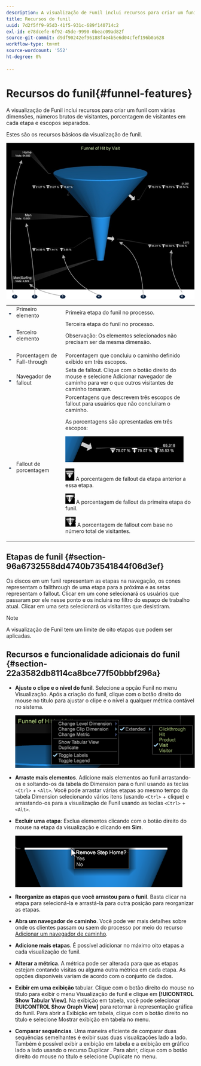 ```yaml
---
description: A visualização de Funil inclui recursos para criar um funil com várias dimensões, números brutos de visitantes, porcentagem de visitantes em cada etapa e escopos separados.
title: Recursos do funil
uuid: 7d2f5ff9-95d3-41f5-931c-689f140714c2
exl-id: e78dcefe-6f92-45de-9990-0beac09ad82f
source-git-commit: d9df90242ef96188f4e4b5e6d04cfef196b0a628
workflow-type: tm+mt
source-wordcount: '552'
ht-degree: 0%

---
```


# Recursos do funil{#funnel-features}

A visualização de Funil inclui recursos para criar um funil com várias dimensões, números brutos de visitantes, porcentagem de visitantes em cada etapa e escopos separados.

Estes são os recursos básicos da visualização de funil.

![](assets/funnel_visualization_capture.png)

<table id="table_49A08740CEE74D64B6F9C37CD91F1AE5"> 
 <tbody> 
  <tr> 
   <td colname="col01"> <img id="image_0C1701833FE049708CE38ADEB5EC7EEF" src="assets/funnel_visualization_capture_1.png" /> </td> 
   <td colname="col1"> Primeiro elemento </td> 
   <td colname="col2"> Primeira etapa do funil no processo. </td> 
  </tr> 
  <tr> 
   <td colname="col01"> <img id="image_EF8AF94D833B4A249959B76F8FAF2318" src="assets/funnel_visualization_capture_2.png" /> </td> 
   <td colname="col1"> Terceiro elemento </td> 
   <td colname="col2">Terceira etapa do funil no processo. <p><p>Observação:  Os elementos selecionados não precisam ser da mesma dimensão. </p></p></td> 
  </tr> 
  <tr> 
   <td colname="col01"> <img id="image_F3C5130B52234FAC9DEB50279F94FF90" src="assets/funnel_visualization_capture_3.png" /> </td> 
   <td colname="col1"> Porcentagem de Fall-through </td> 
   <td colname="col2"> Porcentagem que concluiu o caminho definido exibido em três escopos. </td> 
  </tr> 
  <tr> 
   <td colname="col01"> <img id="image_3F030396CEB14528980F5B965113BD36" src="assets/funnel_visualization_capture_4.png" /> </td> 
   <td colname="col1"> Navegador de fallout </td> 
   <td colname="col2">Seta de fallout. Clique com o botão direito do mouse e selecione <span class="uicontrol"> Adicionar navegador de caminho</span> para ver o que outros visitantes de caminho tomaram. </td> 
  </tr> 
  <tr> 
   <td colname="col01"> <img id="image_0DA7567BDBDF4BEF9CA840D2F88A414E" src="assets/funnel_visualization_capture_5.png" /> </td> 
   <td colname="col1"> Fallout de porcentagem </td> 
   <td colname="col2">Porcentagens que descrevem três escopos de fallout para usuários que não concluíram o caminho. <p>As porcentagens são apresentadas em três escopos: </p><p><img id="image_B85C46DDF12C41D5BF213D5F9DC04967" placement="break" src="assets/funnel_path_browser_5.png" /></p><p><img id="image_BC37007D7B4B425C8F87905CE68F0114" src="assets/funnel_path_browser_6.png" /> A porcentagem de fallout da etapa anterior a essa etapa. </p><p><img id="image_B10866B083424360AFF1B19E836A94CF" src="assets/funnel_path_browser_7.png" /> A porcentagem de fallout da primeira etapa do funil. </p><p><img id="image_19B9AE916B584E18A82F5D5E10674414" src="assets/funnel_path_browser_8.png" /> A porcentagem de fallout com base no número total de visitantes. </p></td> 
  </tr> 
 </tbody> 
</table>

## Etapas de funil {#section-96a6732558dd4740b73541844f06d3ef}

Os discos em um funil representam as etapas na navegação, os cones representam o fallthrough de uma etapa para a próxima e as setas representam o fallout. Clicar em um cone selecionará os usuários que passaram por ele nesse ponto e os incluirá no filtro do espaço de trabalho atual. Clicar em uma seta selecionará os visitantes que desistiram.

>[!NOTE]
>
>A visualização de Funil tem um limite de oito etapas que podem ser aplicadas.

## Recursos e funcionalidade adicionais do funil {#section-22a3582db8114ca8bce77f50bbbf296a}

* **Ajuste o clipe e o nível do funil**. Selecione a opção Funil no menu Visualização. Após a criação do funil, clique com o botão direito do mouse no título para ajustar o clipe e o nível a qualquer métrica contável no sistema.

   ![](assets/funnel_path_browser_9.png)

* **Arraste mais elementos**. Adicione mais elementos ao funil arrastando-os e soltando-os da tabela do Dimension para o funil usando as teclas `<Ctrl>` + `<Alt>`. Você pode arrastar várias etapas ao mesmo tempo da tabela Dimension selecionando vários itens (usando `<Ctrl>` + clique) e arrastando-os para a visualização de Funil usando as teclas `<Ctrl>` + `<Alt>`.
* **Excluir uma etapa**: Exclua elementos clicando com o botão direito do mouse na etapa da visualização e clicando em  **Sim**.

   ![](assets/funnel_path_browser_4.png)

* **Reorganize as etapas que você arrastou para o funil**. Basta clicar na etapa para selecioná-la e arrastá-la para outra posição para reorganizar as etapas.
* **Abra um navegador de caminho**. Você pode ver mais detalhes sobre onde os clientes passam ou saem do processo por meio do recurso [Adicionar um navegador de caminho](../../../../home/c-get-started/c-analysis-vis/c-funnel-visualization/c-path-browser-funnel.md#concept-b0cedf7a28ae422696ded1258c9a4119).

* **Adicione mais etapas**. É possível adicionar no máximo oito etapas a cada visualização de funil.
* **Alterar a métrica**. A métrica pode ser alterada para que as etapas estejam contando visitas ou alguma outra métrica em cada etapa. As opções disponíveis variam de acordo com o conjunto de dados.
* **Exibir em uma exibição** tabular. Clique com o botão direito do mouse no título para exibir o menu Visualização de funil e clique em **[!UICONTROL Show Tabular View]**. Na exibição em tabela, você pode selecionar **[!UICONTROL Show Graph View]** para retornar à representação gráfica do funil. Para abrir a Exibição em tabela, clique com o botão direito no título e selecione Mostrar exibição em tabela no menu.

* **Comparar sequências**. Uma maneira eficiente de comparar duas sequências semelhantes é exibir suas duas visualizações lado a lado. Também é possível exibir a exibição em tabela e a exibição em gráfico lado a lado usando o recurso Duplicar . Para abrir, clique com o botão direito do mouse no título e selecione Duplicate no menu.
